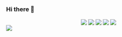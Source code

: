 ### Hi there 👋

<!--
**zwwz11/zwwz11** is a ✨ _special_ ✨ repository because its `README.md` (this file) appears on your GitHub profile.

Here are some ideas to get you started:

- 🔭 I’m currently working on ...
- 🌱 I’m currently learning ...
- 👯 I’m looking to collaborate on ...
- 🤔 I’m looking for help with ...
- 💬 Ask me about ...
- 📫 How to reach me: ...
- 😄 Pronouns: ...
- ⚡ Fun fact: ...
-->


<div align="center">
  <img align="center" src="https://github-readme-stats.vercel.app/api/top-langs/?username=zwwz11"/>
  <img align="center" src="https://img.shields.io/badge/c%23-%23239120.svg?style=for-the-badge&logo=c-sharp&logoColor=white"/>
  <img align="center" src="https://img.shields.io/badge/.NET-5C2D91?style=for-the-badge&logo=.net&logoColor=white"/>
  <img align="center" src="https://img.shields.io/badge/java-%23ED8B00.svg?style=for-the-badge&logo=java&logoColor=white"/>
  <img align="center" src="https://img.shields.io/badge/spring-%236DB33F.svg?style=for-the-badge&logo=spring&logoColor=white"/>
</div>
<img align="center" src="https://github-readme-stats.vercel.app/api?username=zwwz11&show_icons=true&theme=radical"/>

